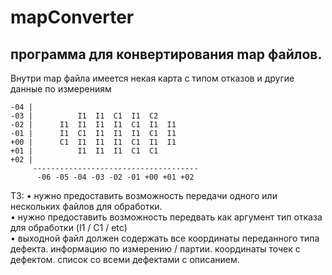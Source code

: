 # mapConverter
## программа для конвертирования map файлов.

Внутри map файла имеется некая карта с типом отказов и другие данные по измерениям 

 ```
 -04 |
 -03 |          I1  I1  C1  I1  C2
 -02 |      I1  I1  I1  I1  C1  I1  I1
 -01 |      I1  C1  I1  I1  I1  C1  I1
 +00 |      C1  I1  I1  I1  C1  I1  I1
 +01 |          I1  I1  I1  C1  C1
 +02 |
      -------------------------------------
       -06 -05 -04 -03 -02 -01 +00 +01 +02 
```
       
 ТЗ:
• нужно предоставить возможность передачи одного или нескольких файлов для обработки.\
• нужно предоставить возможность передвать как аргумент тип отказа для обработки (I1 / C1 / etc)\
• выходной файл должен содержать все координаты переданного типа дефекта. информацию по измерению / партии. 
координаты точек с дефектом. список со всеми дефектами с описанием.
